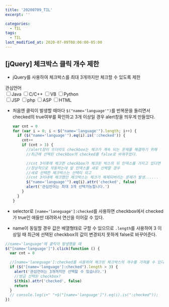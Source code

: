 ```yaml
---
title: '20200709_TIL'
excerpt: ''

categories:
  - TIL
tags:
  - TIL
last_modified_at: 2020-07-09T08:06:00-05:00
---
```


## [jQuery] 체크박스 클릭 개수 제한

- jQuery를 사용하여 체크박스를 최대 3개까지만 체크할 수 있도록 제한

<div>관심언어</div>
<div>
    <input type="checkbox" name="language" value="java"/>Java
    <input type="checkbox" name="language" value="C/C++"/>C/C++
	<input type="checkbox" name="language" value="VB">VB
	<input type="checkbox" name="language" value="Python"/>Python<br/>
	<input type="checkbox" name="language" value="jsp"/>JSP
	<input type="checkbox" name="language" value="php"/>php
	<input type="checkbox" name="language" value="Asp"/>ASP
	<input type="checkbox" name="language" value="HTML"/>HTML
</div>

- 처음엔 클릭이 발생할 때마다 `$("name='language'")`를 반복문을 돌리면서 checked의 true여부를 확인하고 3개 이상일 경우 alert창을 띄우게 만들었다.

  ```javascript
  var cnt = 0
  for (var i = 0; i < $("name='language'").length; i++) {
    if ($("name='language'").eq(i).is(':checked')) {
      cnt++
      if (cnt > 3) {
        //alert창이 뜨더라도 checkbox는 체크가 계속 되는 문제를 해결하기 위해
        //최근에 선택된 checkbox의 checked를 false로 바꿔주었다.

        //cnt 3이후에 체크한 checkbox가 체크된 박스의 뒤 인덱스를 가지고 있다면
        //정상적으로 작동하는데 앞 인덱스를 새로 선택할 경우
        //새로 선택한 체크박스는 선택이 되고
        //cnt 3이내에 체크했던 체크박스는 체크가 해제되버리는 문제가 발생......
        $("name='language'").eq(i).attr('checked', false)
        alert('관심언어는 최대 3개 선택가능합니다.')
      }
    }
  }
  ```

- selector로 `[name='laneguage']:checked`를 사용하면 checkbox에서 checked가 true인 애들만 데려와서 연산을 이어갈 수 있다.

- name이 동일할 경우 값은 배열형태로 구할 수 있으므로 `.length`를 사용하여 3 이상일 때 최근에 선택된 checkbox의 값이 변경되지 못하게 false로 바꾸어준다.

```javascript
//name='language'에 클릭이 발생했을 때
$("[name='language']").click(function () {
  var cnt = 0

  //[name='laneguage']:checked를 사용하여 체크된 체크박스의 개수를 가져올 수 있다.
  if ($("[name='language']:checked").length > 3) {
    alert('관심언어는 3개까지만 선택할 수 있습니다.')
    //방금 선택된 checkbox?
    $(this).attr('checked', false)
    return
  }
  // console.log(i+" "+$("[name='language']").eq(i).is(":checked"));
})
```
